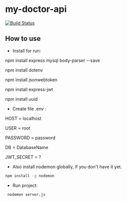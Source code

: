 # my-doctor-api

[![Build Status](https://travis-ci.org/joemccann/dillinger.svg?branch=master)](https://travis-ci.org/joemccann/dillinger)

## How to use

- Install for run:
	
npm install express mysql body-parser --save
	
npm install dotenv
	
npm install jsonwebtoken
	
npm install express-jwt

npm install uuid

- Create file .env :
  
HOST = localhost
	
USER = root
	
PASSWORD = password
	
DB = DatabaseName

JWT_SECRET = ?

- Also install nodemon globally, if you don't have it yet.

```sh
npm install -g nodemon
```

- Run project:
```sh
 nodemon server.js
```